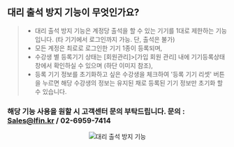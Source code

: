 ## 대리 출석 방지 기능이 무엇인가요?

> * 대리 출석 방지 기능은 계정당 출석을 할 수 있는 기기를 1대로 제한하는 기능입니다. (타 기기에서 로그인까지 가능. 단, 출석은 불가)
> * 모든 계정은 최로로 로그인한 기기 1종이 등록되며,
> * 수강생 별 등록기기 상태는  [회원관리]>[가입 회원 관리] 내에 기기등록상태창에서 확인하실 수 있으며 (하단 이미지 참조),
> * 등록 기기 정보를 초기화하고 싶은 수강생을 체크하여 '등록 기기 리셋' 버튼을 누르면 해당 수강생의 정보는 유지된 채로 등록된 기기 정보만 초기화 할 수 있습니다.

### 해당 기능 사용을 원할 시 고객센터 문의 부탁드립니다. 문의 : Sales@lfin.kr / 02-6959-7414

<p align = "center">
<img alt="대리 출석 방지 기능" src="https://github.com/user-attachments/assets/137f7c67-3748-4d32-a077-80080a69e6dc">
<p/>
